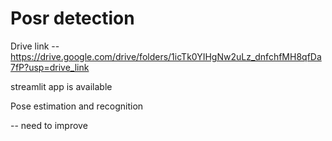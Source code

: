 # Posr detection 

Drive link -- https://drive.google.com/drive/folders/1icTk0YIHgNw2uLz_dnfchfMH8qfDa7fP?usp=drive_link

streamlit app is available

Pose estimation and recognition

-- need to improve



 
 
 
